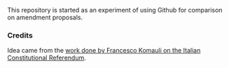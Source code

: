 This repository is started as an experiment of using Github for comparison on amendment proposals.

### Credits

Idea came from the [work done by Francesco Komauli on the Italian Constitutional Referendum](https://github.com/fkomauli/riforma-costituzionale/pull/11/files).

